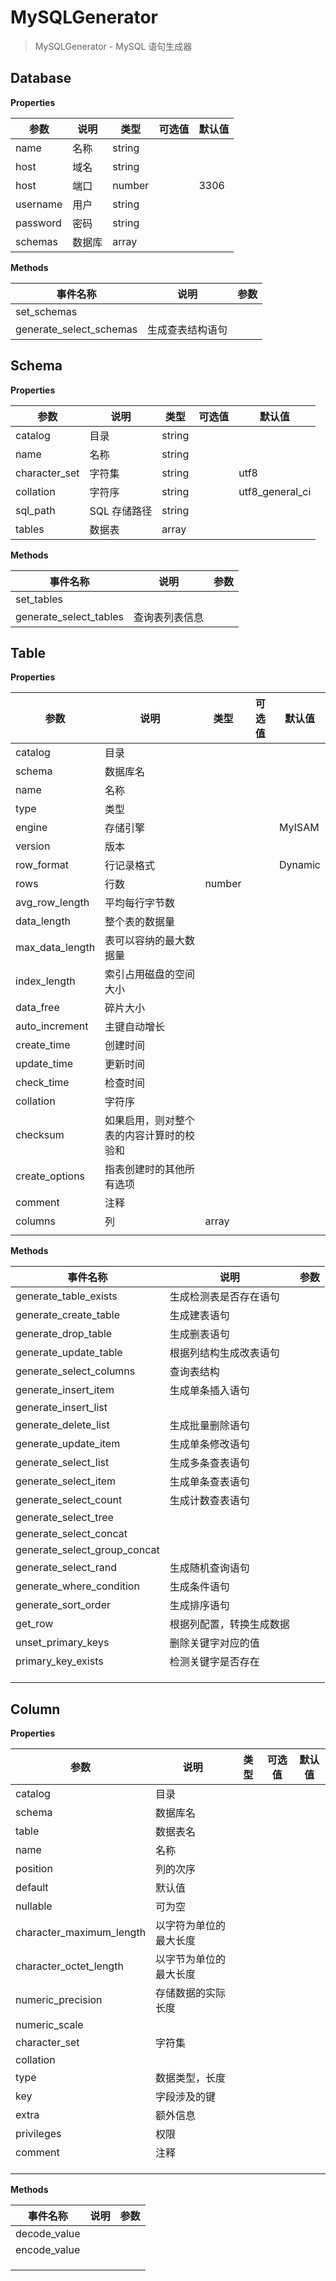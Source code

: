 # MySQLGenerator

> MySQLGenerator - MySQL 语句生成器

## Database

**Properties**

| 参数     | 说明   | 类型   | 可选值 | 默认值 |
| -------- | ------ | ------ | ------ | ------ |
| name     | 名称   | string |
| host     | 域名   | string |
| host     | 端口   | number |        | 3306   |
| username | 用户   | string |
| password | 密码   | string |
| schemas  | 数据库 | array  |

**Methods**

| 事件名称                | 说明             | 参数 |
| ----------------------- | ---------------- | ---- |
| set_schemas             |
| generate_select_schemas | 生成查表结构语句 |

## Schema

**Properties**

| 参数          | 说明         | 类型   | 可选值 | 默认值          |
| ------------- | ------------ | ------ | ------ | --------------- |
| catalog       | 目录         | string |
| name          | 名称         | string |
| character_set | 字符集       | string |        | utf8            |
| collation     | 字符序       | string |        | utf8_general_ci |
| sql_path      | SQL 存储路径 | string |
| tables        | 数据表       | array  |

**Methods**

| 事件名称               | 说明           | 参数 |
| ---------------------- | -------------- | ---- |
| set_tables             |                |
| generate_select_tables | 查询表列表信息 |

## Table

**Properties**

| 参数            | 说明                                     | 类型   | 可选值 | 默认值  |
| --------------- | ---------------------------------------- | ------ | ------ | ------- |
| catalog         | 目录                                     |
| schema          | 数据库名                                 |
| name            | 名称                                     |        |        |         |
| type            | 类型                                     |
| engine          | 存储引擎                                 |        |        | MyISAM  |
| version         | 版本                                     |
| row_format      | 行记录格式                               |        |        | Dynamic |
| rows            | 行数                                     | number |
| avg_row_length  | 平均每行字节数                           |
| data_length     | 整个表的数据量                           |
| max_data_length | 表可以容纳的最大数据量                   |
| index_length    | 索引占用磁盘的空间大小                   |
| data_free       | 碎片大小                                 |
| auto_increment  | 主键自动增长                             |
| create_time     | 创建时间                                 |
| update_time     | 更新时间                                 |
| check_time      | 检查时间                                 |
| collation       | 字符序                                   |
| checksum        | 如果启用，则对整个表的内容计算时的校验和 |
| create_options  | 指表创建时的其他所有选项                 |
| comment         | 注释                                     |
| columns         | 列                                       | array  |
|                 |                                          |

**Methods**

| 事件名称                     | 说明                     | 参数 |
| ---------------------------- | ------------------------ | ---- |
| generate_table_exists        | 生成检测表是否存在语句   |
| generate_create_table        | 生成建表语句             |
| generate_drop_table          | 生成删表语句             |
| generate_update_table        | 根据列结构生成改表语句   |
| generate_select_columns      | 查询表结构               |
| generate_insert_item         | 生成单条插入语句         |
| generate_insert_list         |                          |
| generate_delete_list         | 生成批量删除语句         |
| generate_update_item         | 生成单条修改语句         |
| generate_select_list         | 生成多条查表语句         |
| generate_select_item         | 生成单条查表语句         |
| generate_select_count        | 生成计数查表语句         |
| generate_select_tree         |                          |
| generate_select_concat       |                          |
| generate_select_group_concat |                          |
| generate_select_rand         | 生成随机查询语句         |
| generate_where_condition     | 生成条件语句             |
| generate_sort_order          | 生成排序语句             |
| get_row                      | 根据列配置，转换生成数据 |
| unset_primary_keys           | 删除关键字对应的值       |
| primary_key_exists           | 检测关键字是否存在       |
|                              |                          |
|                              |                          |
|                              |                          |

## Column

**Properties**

| 参数                     | 说明                   | 类型 | 可选值 | 默认值 |
| ------------------------ | ---------------------- | ---- | ------ | ------ |
| catalog                  | 目录                   |      |        |        |
| schema                   | 数据库名               |      |        |        |
| table                    | 数据表名               |      |        |        |
| name                     | 名称                   |      |        |        |
| position                 | 列的次序               |      |        |        |
| default                  | 默认值                 |      |        |        |
| nullable                 | 可为空                 |      |        |        |
| character_maximum_length | 以字符为单位的最大长度 |      |        |        |
| character_octet_length   | 以字节为单位的最大长度 |      |        |        |
| numeric_precision        | 存储数据的实际长度     |      |        |        |
| numeric_scale            |                        |      |        |        |
| character_set            | 字符集                 |      |        |        |
| collation                |                        |      |        |        |
| type                     | 数据类型，长度         |      |        |        |
| key                      | 字段涉及的键           |      |        |        |
| extra                    | 额外信息               |      |        |        |
| privileges               | 权限                   |      |        |        |
| comment                  | 注释                   |      |        |        |
|                          |                        |      |        |        |
|                          |                        |      |        |        |
|                          |                        |      |        |        |

**Methods**

| 事件名称     | 说明 | 参数 |
| ------------ | ---- | ---- |
| decode_value |      |      |
| encode_value |      |      |
|              |      |      |
|              |      |      |
|              |      |      |
